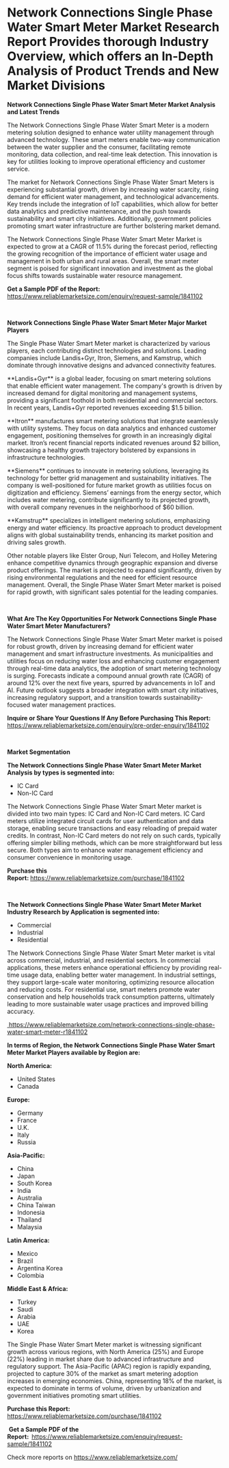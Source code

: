 <p><h1>Network Connections Single Phase Water Smart Meter Market Research Report Provides thorough Industry Overview, which offers an In-Depth Analysis of Product Trends and New Market Divisions</h1></p><p><strong>Network Connections Single Phase Water Smart Meter Market Analysis and Latest Trends</strong></p>
<p><p>The Network Connections Single Phase Water Smart Meter is a modern metering solution designed to enhance water utility management through advanced technology. These smart meters enable two-way communication between the water supplier and the consumer, facilitating remote monitoring, data collection, and real-time leak detection. This innovation is key for utilities looking to improve operational efficiency and customer service.</p><p>The market for Network Connections Single Phase Water Smart Meters is experiencing substantial growth, driven by increasing water scarcity, rising demand for efficient water management, and technological advancements. Key trends include the integration of IoT capabilities, which allow for better data analytics and predictive maintenance, and the push towards sustainability and smart city initiatives. Additionally, government policies promoting smart water infrastructure are further bolstering market demand.</p><p>The Network Connections Single Phase Water Smart Meter Market is expected to grow at a CAGR of 11.5% during the forecast period, reflecting the growing recognition of the importance of efficient water usage and management in both urban and rural areas. Overall, the smart meter segment is poised for significant innovation and investment as the global focus shifts towards sustainable water resource management.</p></p>
<p><strong>Get a Sample PDF of the Report:&nbsp;</strong> <a href="https://www.reliablemarketsize.com/enquiry/request-sample/1841102?utm_campaign=2948&utm_medium=2&utm_source=Github&utm_content=ia&utm_term=12042025&utm_id=network-connections-single-phase-water-smart-meter">https://www.reliablemarketsize.com/enquiry/request-sample/1841102</a></p>
<p>&nbsp;</p>
<p><strong>Network Connections Single Phase Water Smart Meter Major Market Players</strong></p>
<p><p>The Single Phase Water Smart Meter market is characterized by various players, each contributing distinct technologies and solutions. Leading companies include Landis+Gyr, Itron, Siemens, and Kamstrup, which dominate through innovative designs and advanced connectivity features.</p><p>**Landis+Gyr** is a global leader, focusing on smart metering solutions that enable efficient water management. The company's growth is driven by increased demand for digital monitoring and management systems, providing a significant foothold in both residential and commercial sectors. In recent years, Landis+Gyr reported revenues exceeding $1.5 billion.</p><p>**Itron** manufactures smart metering solutions that integrate seamlessly with utility systems. They focus on data analytics and enhanced customer engagement, positioning themselves for growth in an increasingly digital market. Itron’s recent financial reports indicated revenues around $2 billion, showcasing a healthy growth trajectory bolstered by expansions in infrastructure technologies.</p><p>**Siemens** continues to innovate in metering solutions, leveraging its technology for better grid management and sustainability initiatives. The company is well-positioned for future market growth as utilities focus on digitization and efficiency. Siemens’ earnings from the energy sector, which includes water metering, contribute significantly to its projected growth, with overall company revenues in the neighborhood of $60 billion.</p><p>**Kamstrup** specializes in intelligent metering solutions, emphasizing energy and water efficiency. Its proactive approach to product development aligns with global sustainability trends, enhancing its market position and driving sales growth.</p><p>Other notable players like Elster Group, Nuri Telecom, and Holley Metering enhance competitive dynamics through geographic expansion and diverse product offerings. The market is projected to expand significantly, driven by rising environmental regulations and the need for efficient resource management. Overall, the Single Phase Water Smart Meter market is poised for rapid growth, with significant sales potential for the leading companies.</p></p>
<p>&nbsp;</p>
<p><strong>What Are The Key Opportunities For Network Connections Single Phase Water Smart Meter Manufacturers?</strong></p>
<p><p>The Network Connections Single Phase Water Smart Meter market is poised for robust growth, driven by increasing demand for efficient water management and smart infrastructure investments. As municipalities and utilities focus on reducing water loss and enhancing customer engagement through real-time data analytics, the adoption of smart metering technology is surging. Forecasts indicate a compound annual growth rate (CAGR) of around 12% over the next five years, spurred by advancements in IoT and AI. Future outlook suggests a broader integration with smart city initiatives, increasing regulatory support, and a transition towards sustainability-focused water management practices.</p></p>
<p><strong>Inquire or Share Your Questions If Any Before Purchasing This Report:</strong> <a href="https://www.reliablemarketsize.com/enquiry/pre-order-enquiry/1841102?utm_campaign=2948&utm_medium=2&utm_source=Github&utm_content=ia&utm_term=12042025&utm_id=network-connections-single-phase-water-smart-meter">https://www.reliablemarketsize.com/enquiry/pre-order-enquiry/1841102</a></p>
<p>&nbsp;</p>
<p><strong>Market Segmentation</strong></p>
<p><strong>The Network Connections Single Phase Water Smart Meter Market Analysis by types is segmented into:</strong></p>
<p><ul><li>IC Card</li><li>Non-IC Card</li></ul></p>
<p><p>The Network Connections Single Phase Water Smart Meter market is divided into two main types: IC Card and Non-IC Card meters. IC Card meters utilize integrated circuit cards for user authentication and data storage, enabling secure transactions and easy reloading of prepaid water credits. In contrast, Non-IC Card meters do not rely on such cards, typically offering simpler billing methods, which can be more straightforward but less secure. Both types aim to enhance water management efficiency and consumer convenience in monitoring usage.</p></p>
<p><strong>Purchase this Report:&nbsp;</strong><a href="https://www.reliablemarketsize.com/purchase/1841102?utm_campaign=2948&utm_medium=2&utm_source=Github&utm_content=ia&utm_term=12042025&utm_id=network-connections-single-phase-water-smart-meter">https://www.reliablemarketsize.com/purchase/1841102</a></p>
<p>&nbsp;</p>
<p><strong>The Network Connections Single Phase Water Smart Meter Market Industry Research by Application is segmented into:</strong></p>
<p><ul><li>Commercial</li><li>Industrial</li><li>Residential</li></ul></p>
<p><p>The Network Connections Single Phase Water Smart Meter market is vital across commercial, industrial, and residential sectors. In commercial applications, these meters enhance operational efficiency by providing real-time usage data, enabling better water management. In industrial settings, they support large-scale water monitoring, optimizing resource allocation and reducing costs. For residential use, smart meters promote water conservation and help households track consumption patterns, ultimately leading to more sustainable water usage practices and improved billing accuracy.</p></p>
<p><a href="https://www.reliablemarketsize.com/network-connections-single-phase-water-smart-meter-r1841102?utm_campaign=2948&utm_medium=2&utm_source=Github&utm_content=ia&utm_term=12042025&utm_id=network-connections-single-phase-water-smart-meter">&nbsp;https://www.reliablemarketsize.com/network-connections-single-phase-water-smart-meter-r1841102</a></p>
<p><strong>In terms of Region, the Network Connections Single Phase Water Smart Meter Market Players available by Region are:</strong></p>
<p>
    <p> <strong> North America: </strong>
        <ul>
            <li>United States</li>
            <li>Canada</li>
        </ul>
        </p> 
    <p> <strong> Europe: </strong>
        <ul>
            <li>Germany</li>
            <li>France</li>
            <li>U.K.</li>
            <li>Italy</li>
            <li>Russia</li>
        </ul>
        </p> 
    <p> <strong> Asia-Pacific: </strong>
        <ul>
            <li>China</li>
            <li>Japan</li>
            <li>South Korea</li>
            <li>India</li>
            <li>Australia</li>
            <li>China Taiwan</li>
            <li>Indonesia</li>
            <li>Thailand</li>
            <li>Malaysia</li>
        </ul>
        </p> 
    <p> <strong> Latin America: </strong>
        <ul>
            <li>Mexico</li>
            <li>Brazil</li>
            <li>Argentina Korea</li>
            <li>Colombia</li>
        </ul>
        </p> 
    <p> <strong> Middle East & Africa: </strong>
        <ul>
            <li>Turkey</li>
            <li>Saudi</li>
            <li>Arabia</li>
            <li>UAE</li>
            <li>Korea</li>
        </ul>
    </p>
    </p>
<p><p>The Single Phase Water Smart Meter market is witnessing significant growth across various regions, with North America (25%) and Europe (22%) leading in market share due to advanced infrastructure and regulatory support. The Asia-Pacific (APAC) region is rapidly expanding, projected to capture 30% of the market as smart metering adoption increases in emerging economies. China, representing 18% of the market, is expected to dominate in terms of volume, driven by urbanization and government initiatives promoting smart utilities.</p></p>
<p><strong>Purchase this Report: </strong><a href="https://www.reliablemarketsize.com/purchase/1841102?utm_campaign=2948&utm_medium=2&utm_source=Github&utm_content=ia&utm_term=12042025&utm_id=network-connections-single-phase-water-smart-meter">https://www.reliablemarketsize.com/purchase/1841102</a></p>
<p>&nbsp;<strong>Get a Sample PDF of the Report:&nbsp;&nbsp;</strong><a href="https://www.reliablemarketsize.com/enquiry/request-sample/1841102?utm_campaign=2948&utm_medium=2&utm_source=Github&utm_content=ia&utm_term=12042025&utm_id=network-connections-single-phase-water-smart-meter">https://www.reliablemarketsize.com/enquiry/request-sample/1841102</a></p>
<p><strong></strong></p>
<p>Check more reports on <a href="https://www.reliablemarketsize.com/?utm_campaign=2948&utm_medium=2&utm_source=Github&utm_content=ia&utm_term=12042025&utm_id=network-connections-single-phase-water-smart-meter">https://www.reliablemarketsize.com/</a></p>